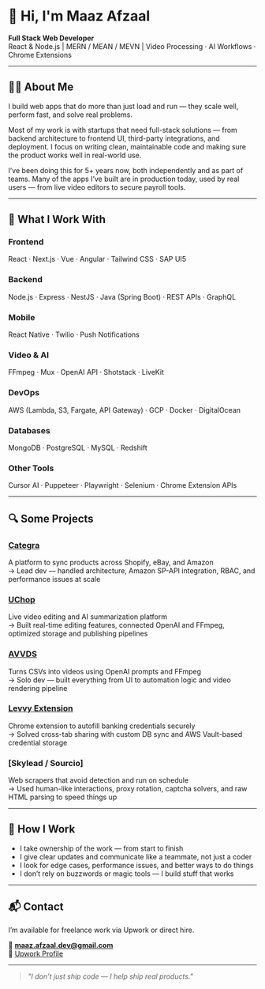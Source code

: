 # 👋 Hi, I'm Maaz Afzaal

**Full Stack Web Developer**  
React & Node.js | MERN / MEAN / MEVN | Video Processing · AI Workflows · Chrome Extensions

---

## 👨‍💻 About Me

I build web apps that do more than just load and run — they scale well, perform fast, and solve real problems.

Most of my work is with startups that need full-stack solutions — from backend architecture to frontend UI, third-party integrations, and deployment. I focus on writing clean, maintainable code and making sure the product works well in real-world use.

I’ve been doing this for 5+ years now, both independently and as part of teams. Many of the apps I’ve built are in production today, used by real users — from live video editors to secure payroll tools.

---

## 🔧 What I Work With

### Frontend
React · Next.js · Vue · Angular · Tailwind CSS · SAP UI5

### Backend
Node.js · Express · NestJS · Java (Spring Boot) · REST APIs · GraphQL

### Mobile
React Native · Twilio · Push Notifications

### Video & AI
FFmpeg · Mux · OpenAI API · Shotstack · LiveKit

### DevOps
AWS (Lambda, S3, Fargate, API Gateway) · GCP · Docker · DigitalOcean

### Databases
MongoDB · PostgreSQL · MySQL · Redshift

### Other Tools
Cursor AI · Puppeteer · Playwright · Selenium · Chrome Extension APIs

---

## 🔍 Some Projects

### [Categra](https://www.categra.com)  
A platform to sync products across Shopify, eBay, and Amazon  
→ Lead dev — handled architecture, Amazon SP-API integration, RBAC, and performance issues at scale

### [UChop](http://uchop.com)  
Live video editing and AI summarization platform  
→ Built real-time editing features, connected OpenAI and FFmpeg, optimized storage and publishing pipelines

### [AVVDS](https://avvds.com)  
Turns CSVs into videos using OpenAI prompts and FFmpeg  
→ Solo dev — built everything from UI to automation logic and video rendering pipeline

### [Levvy Extension](https://chromewebstore.google.com/detail/levvy-password-manager/bdjheojilliihemkldidjellgndmmfpb)  
Chrome extension to autofill banking credentials securely  
→ Solved cross-tab sharing with custom DB sync and AWS Vault-based credential storage

### [Skylead / Sourcio]  
Web scrapers that avoid detection and run on schedule  
→ Used human-like interactions, proxy rotation, captcha solvers, and raw HTML parsing to speed things up

---

## 🤝 How I Work

- I take ownership of the work — from start to finish
- I give clear updates and communicate like a teammate, not just a coder
- I look for edge cases, performance issues, and better ways to do things
- I don’t rely on buzzwords or magic tools — I build stuff that works

---

## 📬 Contact

I’m available for freelance work via Upwork or direct hire.

📧 **maaz.afzaal.dev@gmail.com**  
🧳 [Upwork Profile](https://www.upwork.com/freelancers/~01e4e6ac6363d6a9d1)

---

> _"I don’t just ship code — I help ship real products."_  

